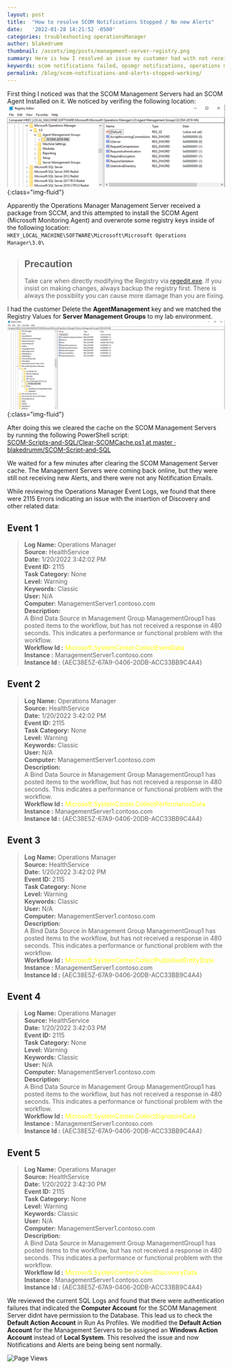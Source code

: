 ```yaml
---
layout: post
title:  "How to resolve SCOM Notifications Stopped / No new Alerts"
date:   '2022-01-28 14:21:52 -0500'
categories: troubleshooting operationsManager
author: blakedrumm
thumbnail: /assets/img/posts/management-server-registry.png
summary: Here is how I resolved an issue my customer had with not receiving notification emails for alerts in SCOM. They also noticed there are no new alerts in several days.
keywords: scom notifications failed, opsmgr notifications, operations manager notifications, alerts not updating, no new alerts, alerts stalled, all management server resource pool failure
permalink: /blog/scom-notifications-and-alerts-stopped-working/
---
```

 
 First thing I noticed was that the SCOM Management Servers had an SCOM Agent Installed on it. We noticed by verifing the following location:
 ![Management Server - Bad Registry Keys](/assets/img/posts/agent-registry-scom-ms.png){:class="img-fluid"}

Apparently the Operations Manager Management Server received a package from SCCM, and this attempted to install the SCOM Agent (Microsoft Monitoring Agent) and overwrote some registry keys inside of the following location: \
`HKEY_LOCAL_MACHINE\SOFTWARE\Microsoft\Microsoft Operations Manager\3.0\`

 > ## Precaution
 > Take care when directly modifying the Registry via [regedit.exe](https://support.microsoft.com/windows/how-to-open-registry-editor-in-windows-10-deab38e6-91d6-e0aa-4b7c-8878d9e07b11). If you insist on making changes, always backup the registry first. There is always the possiblity you can cause more damage than you are fixing.

I had the customer Delete the __AgentManagement__ key and we matched the Registry Values for __Server Management Groups__ to my lab environment.
![Management Server - Good Registry Keys](/assets/img/posts/management-server-registry.png){:class="img-fluid"}

After doing this we cleared the cache on the SCOM Management Servers by running the following PowerShell script: \
[SCOM-Scripts-and-SQL/Clear-SCOMCache.ps1 at master · blakedrumm/SCOM-Script-and-SQL](https://github.com/blakedrumm/SCOM-Scripts-and-SQL/blob/master/Powershell/Clear-SCOMCache.ps1)


We waited for a few minutes after clearing the SCOM Management Server cache. The Management Servers were coming back online, but they were still not receiving new Alerts, and there were not any Notification Emails.

While reviewing the Operations Manager Event Logs, we found that there were 2115 Errors indicating an issue with the insertion of Discovery and other related data:

## Event 1

 >__Log Name:__      Operations Manager \
 >__Source:__        HealthService \
 >__Date:__          1/20/2022 3:42:02 PM \
 >__Event ID:__      2115 \
 >__Task Category:__ None \
 >__Level:__         Warning \
 >__Keywords:__      Classic \
 >__User:__          N/A \
 >__Computer:__      ManagementServer1.contoso.com \
 >__Description:__ \
 >A Bind Data Source in Management Group ManagementGroup1 has posted items to the workflow, but has not received a response in 480 seconds.  This indicates a performance or functional problem with the workflow. \
 >__Workflow Id :__ <span style="color:yellow">Microsoft.SystemCenter.CollectEventData</span> \
 >__Instance    :__ ManagementServer1.contoso.com \
 >__Instance Id :__ {AEC38E5Z-67A9-0406-20DB-ACC33BB9C4A4}

 ## Event 2

 >__Log Name:__      Operations Manager \
 >__Source:__        HealthService \
 >__Date:__          1/20/2022 3:42:02 PM \
 >__Event ID:__      2115 \
 >__Task Category:__ None \
 >__Level:__         Warning \
 >__Keywords:__      Classic \
 >__User:__          N/A \
 >__Computer:__      ManagementServer1.contoso.com \
 >__Description:__ \
 >A Bind Data Source in Management Group ManagementGroup1 has posted items to the workflow, but has not received a response in 480 seconds.  This indicates a performance or functional problem with the workflow. \
 >__Workflow Id :__ <span style="color:yellow">Microsoft.SystemCenter.CollectPerformanceData</span> \
 >__Instance    :__ ManagementServer1.contoso.com \
 >__Instance Id :__ {AEC38E5Z-67A9-0406-20DB-ACC33BB9C4A4}

 ## Event 3

 >__Log Name:__      Operations Manager \
 >__Source:__        HealthService \
 >__Date:__          1/20/2022 3:42:02 PM \
 >__Event ID:__      2115 \
 >__Task Category:__ None \
 >__Level:__         Warning \
 >__Keywords:__      Classic \
 >__User:__          N/A \
 >__Computer:__      ManagementServer1.contoso.com \
 >__Description:__ \
 >A Bind Data Source in Management Group ManagementGroup1 has posted items to the workflow, but has not received a response in 480 seconds.  This indicates a performance or functional problem with the workflow. \
 >__Workflow Id :__ <span style="color:yellow">Microsoft.SystemCenter.CollectPublishedEntityState</span> \
 >__Instance    :__ ManagementServer1.contoso.com \
 >__Instance Id :__ {AEC38E5Z-67A9-0406-20DB-ACC33BB9C4A4}

## Event 4

 >__Log Name:__      Operations Manager \
 >__Source:__        HealthService \
 >__Date:__          1/20/2022 3:42:03 PM \
 >__Event ID:__      2115 \
 >__Task Category:__ None \
 >__Level:__         Warning \
 >__Keywords:__      Classic \
 >__User:__          N/A \
 >__Computer:__      ManagementServer1.contoso.com \
 >__Description:__ \
 >A Bind Data Source in Management Group ManagementGroup1 has posted items to the workflow, but has not received a response in 480 seconds.  This indicates a performance or functional problem with the workflow. \
 >__Workflow Id :__ <span style="color:yellow">Microsoft.SystemCenter.CollectSignatureData</span> \
 >__Instance    :__ ManagementServer1.contoso.com \
 >__Instance Id :__ {AEC38E5Z-67A9-0406-20DB-ACC33BB9C4A4}

 ## Event 5

 >__Log Name:__      Operations Manager \
 >__Source:__        HealthService \
 >__Date:__          1/20/2022 3:42:30 PM \
 >__Event ID:__      2115 \
 >__Task Category:__ None \
 >__Level:__         Warning \
 >__Keywords:__      Classic \
 >__User:__          N/A \
 >__Computer:__      ManagementServer1.contoso.com \
 >__Description:__ \
 >A Bind Data Source in Management Group ManagementGroup1 has posted items to the workflow, but has not received a response in 480 seconds.  This indicates a performance or functional problem with the workflow. \
 >__Workflow Id :__ <span style="color:yellow">Microsoft.SystemCenter.CollectDiscoveryData</span> \
 >__Instance    :__ ManagementServer1.contoso.com \
 >__Instance Id :__ {AEC38E5Z-67A9-0406-20DB-ACC33BB9C4A4}

We reviewed the current SQL Logs and found that there were authentication failures that indicated the __Computer Account__ for the SCOM Management Server didnt have permission to the Database. This lead us to check the __Default Action Account__ in Run As Profiles. We modified the __Default Action Account__ for the Management Servers to be assigned an __Windows Action Account__ instead of __Local System__. This resolved the issue and now Notifications and Alerts are being being sent normally.

![Page Views](https://counter.blakedrumm.com/count/tag.svg?url=blakedrumm.com/blog/scom-notifications-and-alerts-stopped-working/)

<!--
Having trouble with Pages? Check out our [documentation](https://docs.github.com/categories/github-pages-basics/) or [contact support](https://support.github.com/contact) and we’ll help you sort it out.
-->
